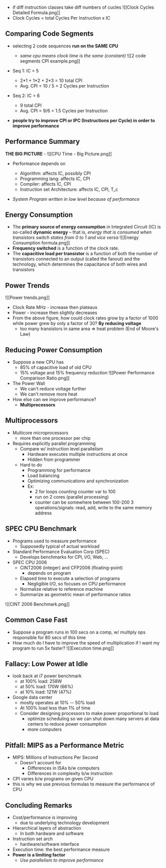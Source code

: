 - if diff instruction classes take diff numbers of cucles
![[Clock Cycles Detailed Formula.png]]
- Clock Cycles = total Cycles Per Instruction x IC
## Comparing Code Segments
- selecting 2 code sequences **run on the SAME CPU**
	- *same cpu means clock time is the same (constant)*
![[2 code segments CPI example.png]]
- Seq 1: IC = 5
	- 2\*1 + 1\*2 + 2\*3 = 10 total CPI
	- Avg. CPI = 10 / 5 = 2 Cycles per Instruction
- Seq 2: IC = 6
	- 9 total CPI
	- Avg. CPI = 9/6 = 1.5 Cycles per Instruction

- **people try to improve CPI or IPC (Instructions per Cycle) in order to improve performance**

## Performance Summary
**THE BIG PICTURE** -
![[CPU Time - Big Picture.png]]
- Performance depends on
	- Algorithm: affects IC, possibly CPI
	- Programming lang: affects IC, CPI
	- Compiler: affects IC, CPI
	- Instruction set Architecture: affects IC, CPI, T_c

- *System Program written in low level because of performance*

## Energy Consumption
- The **primary source of energy consumption** in Integrated Circuit (IC) is so-called **dynamic energy** – that is, *energy that is consumed when transistors switch states from 0 to 1 and vice versa*
![[Energy Consumption formula.png]]
- **Frequency switched** is a function of the clock rate.
- The **capacitive load per transistor** is a function of both the number of transistors connected to an output (called the fanout) and the technology, which determines the capacitance of both wires and transistors

## Power Trends
![[Power trends.png]]
- Clock Rate MHz  - increase then plateaus
- Power - increase then slightly decreases
- From the above figure, how could clock rates grow by a factor of 1000 while power grew by only a factor of 30? **By reducing voltage**
	- too many transistors in same area => heat problem (End of Moore's Law)

## Reducing Power Consumption
- Suppose a new CPU has
	- 85% of capacitive load of old CPU
	- 15% voltage and 15% frequency reduction
![[Power Performance Comparison Ratio.png]]
- The Power Wall
	- We can't reduce voltage further
	- We can't remove more heat
- How else can we improve performance?
	- **Multiprocessors**

## Multiprocessors
- Multicore microprocessors
	- more than one processor per chip
- Requires explicitly parallel programming
	- Compare w/ instruction level parallelism
		- Hardware executes multiple instructions at once
		- Hidden from programmer
	- Hard to do
		- Programming for performance
		- Load balancing
		- Optimizing communications and synchronization
		- Ex:
			- 2 for loops counting counter var to 100
			- run on 2 cores (parallel processing)
			- counter can be somewhere between 100-200
				3 operations/signals: read, add, write to the same memory address

## SPEC CPU Benchmark
- Programs used to measure performance
	- Supposedly typical of actual workload
- Standard Performance Evaluation Corp (SPEC)
	- Develops benchmarks for CPI, I/O, Web, …
- SPEC CPU 2006
	- CINT2006 (integer) and CFP2006 (floating-point)
		- depends on program
	- Elapsed time to execute a selection of programs
		- Negligible I/O, so focuses on CPU performance
	- Normalize relative to reference machine
	- Summarize as geometric mean of performance ratios

![[CINT 2006 Benchmark.png]]

## Common Case Fast
- Suppose a program runs in 100 secs on a comp, w/ multiply ops responsible for 80 secs of this time
- How much do I have to improve the speed of multiplication if I want my program to run 5x faster?
![[Execution time.png]]
## Fallacy: Low Power at Idle
- look back at i7 power benchmark
	- at 100% load: 258W
	- at 50% load: 170W (66%)
	- at 10% load: 121W (47%)
- Google data center
	- mostly operates at 10% -- 50% load
	- At 100% load less than 1% of time
	- Consider designing processors to make power proportional to load
		- optimize scheduling so we can shut down many servers at data centers to reduce power consumption
		- more computers

## Pitfall: MIPS as a Performance Metric
- MIPS: Millions of Instructions Per Second
	- Doesn't account for
		- Differences in ISAs b/w computers
		- Differences in complexity b/w instruction
- CPI varies b/w programs on given CPU
- this is why we use previous formulas to measure the performance of CPU
## Concluding Remarks
- Cost/performance is improving
	- due to underlying technology development
- Hierarchical layers of abstraction
	- In both hardware and software
- Instruction set arch
	- hardware/software interface
- Execution time: the best performance measure
- **Power is a limiting factor**
	- *Use parallelism to improve performance*
